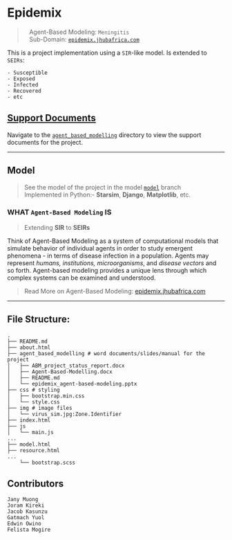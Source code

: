 # Epidemix
> ` ` Agent-Based Modeling: `Meningitis`   
> ` ` Sub-Domain:  [`epidemix.jhubafrica.com`](https://epidemix.jhubafrica.com/)  

This is a project implementation using a `SIR`-like  model. Is extended to `SEIRs`:  

    - Susceptible
    - Exposed 
    - Infected
    - Recovered
    - etc  

## [Support Documents](./agent_based_modelling/)
Navigate to the [`agent_based_modelling`](./agent_based_modelling/) directory to view the  support documents for the project.

---
## Model
> See the model of the project in the model [`model`](https://github.com/Joram-kireki/Epidemix/tree/model)
 branch  
> Implemented in Python:- **Starsim**, **Django**, **Matplotlib**, etc.



### WHAT `Agent-Based Modeling` IS
> Extending **SIR** to **SEIRs**  

Think of Agent-Based Modeling as a system of computational models that simulate behavior of individual agents in order to study emergent phenomena - in terms of disease infection in a population. Agents may represent *humans, institutions, microorganisms*, and *disease vectors* and so forth.
Agent-based modeling provides a unique lens through which complex systems can be examined and understood.


> Read More on Agent-Based Modeling: [epidemix.jhubafrica.com](https://epidemix.jhubafrica.com/)  


---
## File Structure:
```shell
.
├── README.md
├── about.html
├── agent_based_modelling # word documents/slides/manual for the project
│   ├── ABM_project_status_report.docx
│   ├── Agent-Based-Modelling.docx
│   ├── README.md
│   └── epidemix_agent-based-modeling.pptx
├── css # styling
│   ├── bootstrap.min.css
│   └── style.css
├── img # image files
│   └── virus_sim.jpg:Zone.Identifier
├── index.html
├── js
│   └── main.js
...
├── model.html
├── resource.html
...
    └── bootstrap.scss

```

## Contributors

    Jany Muong
    Joram Kireki
    Jacob Kasunzu
    Gatmach Yuol 
    Edwin Owino
    Felista Mogire
